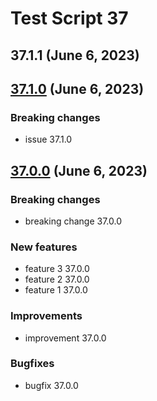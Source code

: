 # Test Script 37

## 37.1.1 (June 6, 2023)

##   [37.1.0](37.1.0.md) (June 6, 2023)
### Breaking changes

* issue 37.1.0

## [37.0.0](37.0.0.md) (June 6, 2023)
### Breaking changes

* breaking change 37.0.0

### New features

* feature 3 37.0.0
* feature 2 37.0.0
* feature 1 37.0.0

### Improvements

* improvement 37.0.0

### Bugfixes

* bugfix 37.0.0

